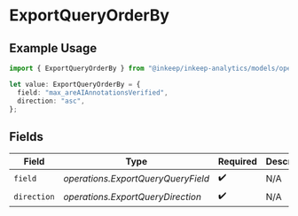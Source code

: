 # ExportQueryOrderBy

## Example Usage

```typescript
import { ExportQueryOrderBy } from "@inkeep/inkeep-analytics/models/operations";

let value: ExportQueryOrderBy = {
  field: "max_areAIAnnotationsVerified",
  direction: "asc",
};
```

## Fields

| Field                              | Type                               | Required                           | Description                        |
| ---------------------------------- | ---------------------------------- | ---------------------------------- | ---------------------------------- |
| `field`                            | *operations.ExportQueryQueryField* | :heavy_check_mark:                 | N/A                                |
| `direction`                        | *operations.ExportQueryDirection*  | :heavy_check_mark:                 | N/A                                |